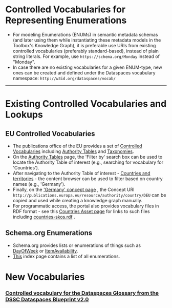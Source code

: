 # Controlled Vocabularies for Representing Enumerations

- For modeling Enumerations (ENUMs) in semantic metadata schemas (and later using them while instantiating these
  metadata models in the Toolbox's Knowledge Graph), it is preferable use URIs from existing controlled vocabularies (preferably standard-based), instead of plain string literals. For example, use `https://schema.org/Monday` instead of "Monday".
- In case there are no existing vocabularies for a given ENUM-type, new ones can be created and defined under the Dataspaces vocabulary namespace: `http://w3id.org/dataspaces/vocab/`

---

# Existing Controlled Vocabularies and Lookups

## EU Controlled Vocabularies

- The publications office of the EU provides a set
  of [Controlled Vocabularies](https://op.europa.eu/en/web/eu-vocabularies/controlled-vocabularies)
  including [Authority Tables](https://op.europa.eu/web/eu-vocabularies/authority-tables)
  and [Taxonomies](https://op.europa.eu/en/web/eu-vocabularies/taxonomies).
- On the [Authority Tables](https://op.europa.eu/web/eu-vocabularies/authority-tables) page, the 'Filter by' search box can be used to locate the Authority Table of interest (e.g., searching for vocabulary for 'Countries').
- After navigating to the Authority Table of interest - [Countries and territories](https://op.europa.eu/en/web/eu-vocabularies/concept-scheme/-/resource?uri=http://publications.europa.eu/resource/authority/country) - the content browser can be used to filter based on country names (e.g., 'Germany').
- Finally, on
  the ['Germany' concept page](https://op.europa.eu/en/web/eu-vocabularies/concept/-/resource?uri=http://publications.europa.eu/resource/authority/country/DEU)
  , the Concept URI `http://publications.europa.eu/resource/authority/country/DEU` can be copied and used while creating a knowledge graph manually.
- For programmatic access, the portal also provides vocabulary files in RDF format - see
  this [Countries Asset page](https://op.europa.eu/en/web/eu-vocabularies/dataset/-/resource?uri=http://publications.europa.eu/resource/dataset/country)
  for links to such files
  including [countries-skos.rdf](https://op.europa.eu/o/opportal-service/euvoc-download-handler?cellarURI=http%3A%2F%2Fpublications.europa.eu%2Fresource%2Fdistribution%2Fcountry%2F20241211-0%2Frdf%2Fskos_core%2Fcountries-skos.rdf&fileName=countries-skos.rdf)
  .

## Schema.org Enumerations

- Schema.org provides lists or enumerations of things such as [DayOfWeek](https://schema.org/DayOfWeek)
  or [ItemAvailability](https://schema.org/ItemAvailability).
- [This](https://schema.org/Enumeration) index page contains a list of all enumerations.

# New Vocabularies

### [Controlled vocabulary for the Dataspaces Glossary from the DSSC Dataspaces Blueprint v2.0](glossary.ttl)